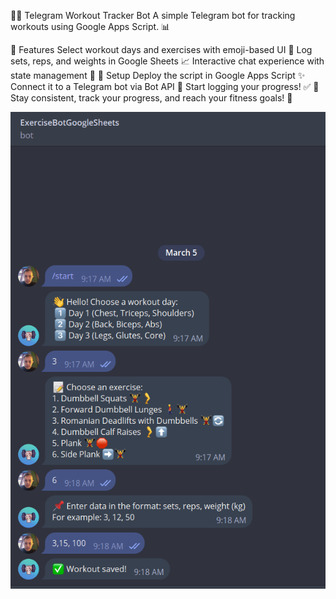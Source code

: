 🏋️‍♂️ Telegram Workout Tracker Bot
A simple Telegram bot for tracking workouts using Google Apps Script. 📊

🚀 Features
Select workout days and exercises with emoji-based UI 🤩
Log sets, reps, and weights in Google Sheets 📈
Interactive chat experience with state management 💬
🔧 Setup
Deploy the script in Google Apps Script ✨
Connect it to a Telegram bot via Bot API 🤖
Start logging your progress! ✅
💪 Stay consistent, track your progress, and reach your fitness goals! 🚀

![image alt](https://github.com/Chub-andrew/google_apps_script/blob/5f55dcea341926b0da85f57936600e2ecea37b06/Screenshot.png)


